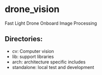 drone_vision
===============

Fast Light Drone Onboard Image Processing

Directories:
------------


 - cv: Computer vision
 - lib: support libraries
 - arch: architecture specific includes
 - standalone: local test and development


